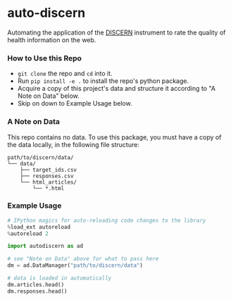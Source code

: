 # auto-discern

Automating the application of the [DISCERN](http://www.discern.org.uk/index.php) instrument to rate the quality of health information on the web. 

### How to Use this Repo
* `git clone` the repo and `cd` into it.
* Run `pip install -e .` to install the repo's python package.
* Acquire a copy of this project's data and structure it according to "A Note on Data" below. 
* Skip on down to Example Usage below.

### A Note on Data
This repo contains no data. To use this package, you must have a copy of the data locally, in the following file structure:

```
path/to/discern/data/
└── data/
    ├── target_ids.csv
    ├── responses.csv
    └── html_articles/
        └── *.html

```

### Example Usage

```python
# IPython magics for auto-reloading code changes to the library
%load_ext autoreload
%autoreload 2

import autodiscern as ad

# see "Note on Data" above for what to pass here
dm = ad.DataManager("path/to/discern/data")

# data is loaded in automatically
dm.articles.head()
dm.responses.head()

```